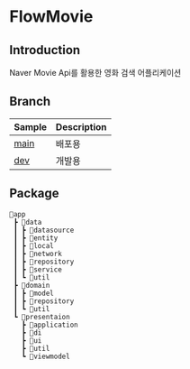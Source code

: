 # FlowMovie

## Introduction
Naver Movie Api를 활용한 영화 검색 어플리케이션

## Branch
|     Sample     | Description |
| ------------- | ------------- |
| [main](https://github.com/wjchoi96/FlowMovie/tree/main) | 배포용 |
| [dev](https://github.com/wjchoi96/FlowMovie/tree/dev) | 개발용 |

## Package
``` 
📂app
 ┣ 📂data
 ┃ ┣ 📂datasource
 ┃ ┣ 📂entity
 ┃ ┣ 📂local
 ┃ ┣ 📂network
 ┃ ┣ 📂repository
 ┃ ┣ 📂service 
 ┃ ┗ 📂util
 ┣ 📂domain
 ┃ ┣ 📂model
 ┃ ┣ 📂repository
 ┃ ┗ 📂util
 ┗ 📂presentaion
   ┣ 📂application
   ┣ 📂di
   ┣ 📂ui
   ┣ 📂util
   ┗ 📂viewmodel
```

